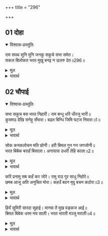+++
title = "296"

+++


## 01 दोहा
<details open><summary>विश्वास-प्रस्तुतिः</summary>

राम सपथ सुनि मुनि जनकु सकुचे सभा समेत।  
सकल बिलोकत भरत मुखु बनइ न ऊतरु देत॥296॥  
</details>
<details><summary>मूल</summary>

राम सपथ सुनि मुनि जनकु सकुचे सभा समेत।  
सकल बिलोकत भरत मुखु बनइ न ऊतरु देत॥296॥  
</details>

<details><summary>भावार्थ</summary>

श्री रामचन्द्रजी की शपथ सुनकर सभा समेत मुनि और जनकजी सकुचा गए (स्तम्भित रह गए)। किसी से उत्तर देते नहीं बनता, सब लोग भरतजी का मुँह ताक रहे हैं॥296॥  
</details>





## 02 चौपाई
<details open><summary>विश्वास-प्रस्तुतिः</summary>

सभा सकुच बस भरत निहारी। राम बन्धु धरि धीरजु भारी॥  
कुसमउ देखि सनेहु सँभारा। बढत बिन्धि जिमि घटज निवारा॥1॥  
</details>
<details><summary>मूल</summary>

सभा सकुच बस भरत निहारी। राम बन्धु धरि धीरजु भारी॥  
कुसमउ देखि सनेहु सँभारा। बढत बिन्धि जिमि घटज निवारा॥1॥  
</details>

<details><summary>भावार्थ</summary>

भरतजी ने सभा को सङ्कोच के वश देखा। रामबन्धु (भरतजी) ने बडा भारी धीरज धरकर और कुसमय देखकर अपने (उमडते हुए) प्रेम को सम्भाला, जैसे बढते हुए विन्ध्याचल को अगस्त्यजी ने रोका था॥1॥  
</details>

सोक कनकलोचन मति छोनी। हरी बिमल गुन गन जगजोनी॥  
भरत बिबेक बराहँ बिसाला। अनायास उधरी तेहि काला॥2॥  

<details><summary>मूल</summary>

सोक कनकलोचन मति छोनी। हरी बिमल गुन गन जगजोनी॥  
भरत बिबेक बराहँ बिसाला। अनायास उधरी तेहि काला॥2॥  
</details>

<details><summary>भावार्थ</summary>

शोक रूपी हिरण्याक्ष ने (सारी सभा की) बुद्धि रूपी पृथ्वी को हर लिया जो विमल गुण समूह रूपी जगत की योनि (उत्पन्न करने वाली) थी। भरतजी के विवेक रूपी विशाल वराह (वराह रूप धारी भगवान) ने (शोक रूपी हिरण्याक्ष को नष्ट कर) बिना ही परिश्रम उसका उद्धार कर दिया!॥2॥  
</details>

करि प्रनामु सब कहँ कर जोरे। रामु राउ गुर साधु निहोरे॥  
छमब आजु अति अनुचित मोरा। कहउँ बदन मृदु बचन कठोरा॥3॥  

<details><summary>मूल</summary>

करि प्रनामु सब कहँ कर जोरे। रामु राउ गुर साधु निहोरे॥  
छमब आजु अति अनुचित मोरा। कहउँ बदन मृदु बचन कठोरा॥3॥  
</details>

<details><summary>भावार्थ</summary>

भरतजी ने प्रणाम करके सबके प्रति हाथ जोडे तथा श्री रामचन्द्रजी, राजा जनकजी, गुरु वशिष्ठजी और साधु-सन्त सबसे विनती की और कहा- आज मेरे इस अत्यन्त अनुचित बर्ताव को क्षमा कीजिएगा। मैं कोमल (छोटे) मुख से कठोर (धृष्टतापूर्ण) वचन कह रहा हूँ॥3॥  
</details>

हियँ सुमिरी सारदा सुहाई। मानस तें मुख पङ्कज आई॥  
बिमल बिबेक धरम नय साली। भरत भारती मञ्जु मराली॥4॥  

<details><summary>मूल</summary>

हियँ सुमिरी सारदा सुहाई। मानस तें मुख पङ्कज आई॥  
बिमल बिबेक धरम नय साली। भरत भारती मञ्जु मराली॥4॥  
</details>

<details><summary>भावार्थ</summary>

फिर उन्होन्ने हृदय में सुहावनी सरस्वती का स्मरण किया। वे मानस से (उनके मन रूपी मानसरोवर से) उनके मुखारविन्द पर आ विराजीं। निर्मल विवेक, धर्म और नीति से युक्त भरतजी की वाणी सुन्दर हंसिनी (के समान गुण-दोष का विवेचन करने वाली) है॥4॥  
</details>
